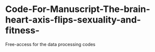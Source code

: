 # Code-For-Manuscript-The-brain-heart-axis-flips-sexuality-and-fitness-
Free-access for the data processing codes
